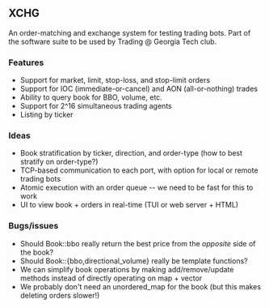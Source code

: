XCHG
----

An order-matching and exchange system for testing trading bots. Part of the software suite to be used by
Trading @ Georgia Tech club.

### Features

* Support for market, limit, stop-loss, and stop-limit orders
* Support for IOC (immediate-or-cancel) and AON (all-or-nothing) trades
* Ability to query book for BBO, volume, etc.
* Support for 2^16 simultaneous trading agents
* Listing by ticker

### Ideas

* Book stratification by ticker, direction, and order-type (how to best stratify on order-type?)
* TCP-based communication to each port, with option for local or remote trading bots
* Atomic execution with an order queue -- we need to be fast for this to work
* UI to view book + orders in real-time (TUI or web server + HTML)

### Bugs/issues

* Should Book::bbo really return the best price from the *opposite* side of the book?
* Should Book::{bbo,directional_volume} really be template functions?
* We can simplify book operations by making add/remove/update methods instead of directly operating on map + vector
* We probably don't need an unordered_map for the book (but this makes deleting orders slower!)
